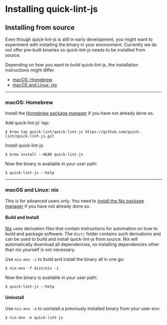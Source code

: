 # Installing quick-lint-js

## Installing from source

Even though quick-lint-js is still in early development, you might want to
experiment with installing the binary in your environment. Currently we do not
offer pre-built binaries so quick-lint-js needs to be installed from source.

Depending on how you want to build quick-lint-js, the installation instructions
might differ.

* [macOS: Homebrew](#macos-homebrew)
* [macOS and Linux: nix](#macos-and-linux-nix)

---

### macOS: Homebrew

Install the [Homebrew package manager][Homebrew] if you have not already done
so.

Add quick-lint-js' tap:

    $ brew tap quick-lint/quick-lint-js https://github.com/quick-lint/quick-lint-js.git

Install quick-lint-js:

    $ brew install --HEAD quick-lint-js

Now the binary is available in your user path:

    $ quick-lint-js --help

---

### macOS and Linux: nix

This is for advanced users only. You need to
[install the Nix package manager](https://nixos.org/download.html) if you have
not already done so.

#### Build and Install

[Nix][] uses derivation files that contain instructions for automation on how
to build and package software. The `dist/` folder contains such derivations and
can be used to build and install quick-lint-js from source. Nix will automatically
download all dependencies, so installing dependencies other than nix yourself is
not necessary.

Use `nix-env -i` to build and install the binary all in one go:

    $ nix-env -f dist/nix -i

Now the binary is available in your user path:

    $ quick-lint-js --help

#### Uninstall

Use `nix-env -e` to uninstall a previously installed binary from your user env:

    $ nix-env -e quick-lint-js

[Homebrew]: https://brew.sh/
[Nix]: https://nixos.org/features.html
